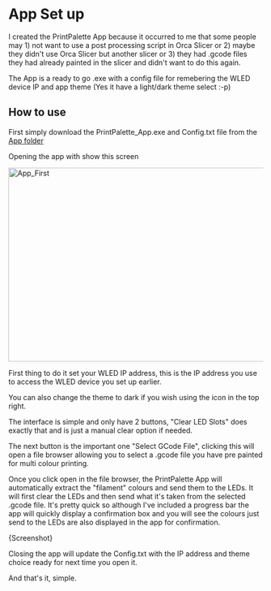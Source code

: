 # App Set up

I created the PrintPalette App because it occurred to me that some people may 1) not want to use a post processing script in Orca Slicer or 2) maybe they didn't use Orca Slicer but another slicer or 3) they had .gcode files they had already painted in the slicer and didn't want to do this again.

The App is a ready to go .exe with a config file for remebering the WLED device IP and app theme (Yes it have a light/dark theme select :-p)

## How to use

First simply download the PrintPalette_App.exe and Config.txt file from the [App folder](https://github.com/Rushmere3D/PrintPalette/tree/main/App)

Opening the app with show this screen

<img width="602" height="382" alt="App_First" src="https://github.com/user-attachments/assets/28316a69-30ac-4178-89dd-58c1350ac12b" />

First thing to do it set your WLED IP address, this is the IP address you use to access the WLED device you set up earlier.

You can also change the theme to dark if you wish using the icon in the top right.

The interface is simple and only have 2 buttons, "Clear LED Slots" does exactly that and is just a manual clear option if needed.

The next button is the important one "Select GCode File", clicking this will open a file browser allowing you to select a .gcode file you have pre painted for multi colour printing.

Once you click open in the file browser, the PrintPalette App will automatically extract the "filament" colours and send them to the LEDs. It will first clear the LEDs and then send what it's taken from the selected .gcode file. It's pretty quick so although I've included a progress bar the app will quickly display a confirmation box and you will see the colours just send to the LEDs are also displayed in the app for confirmation.

{Screenshot}

Closing the app will update the Config.txt with the IP address and theme choice ready for next time you open it.

And that's it, simple. 
